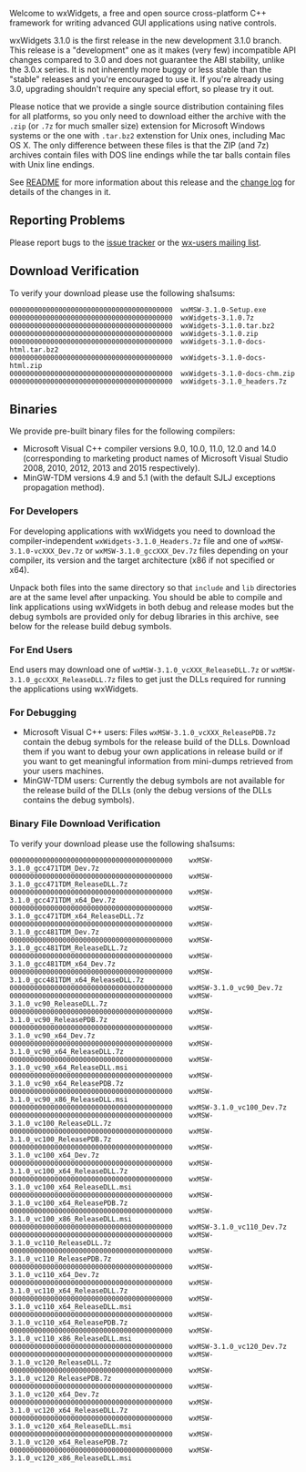 Welcome to wxWidgets, a free and open source cross-platform C++ framework for
writing advanced GUI applications using native controls.

wxWidgets 3.1.0 is the first release in the new development 3.1.0 branch.
This release is a "development" one as it makes (very few)
incompatible API changes compared to 3.0 and does not guarantee the
ABI stability, unlike the 3.0.x series. It is not inherently more
buggy or less stable than the "stable" releases and you're encouraged
to use it. If you're already using 3.0, upgrading shouldn't require
any special effort, so please try it out.

Please notice that we provide a single source distribution containing files for
all platforms, so you only need to download either the archive with the `.zip`
(or `.7z` for much smaller size) extension for Microsoft Windows systems or the
one with `.tar.bz2` extenstion for Unix ones, including Mac OS X. The only
difference between these files is that the ZIP (and 7z) archives contain files
with DOS line endings while the tar balls contain files with Unix line endings.

See [README](https://raw.githubusercontent.com/wxWidgets/wxWidgets/v3.1.0/docs/readme.txt)
for more information about this release and the
[change log](https://raw.githubusercontent.com/wxWidgets/wxWidgets/v3.0.2/docs/changes.txt)
for details of the changes in it.

## Reporting Problems

Please report bugs to the [issue tracker](http://trac.wxwidgets.org/newticket)
or the [wx-users mailing list](http://groups.google.com/group/wx-users).

## Download Verification

To verify your download please use the following sha1sums:

    0000000000000000000000000000000000000000  wxMSW-3.1.0-Setup.exe
    0000000000000000000000000000000000000000  wxWidgets-3.1.0.7z
    0000000000000000000000000000000000000000  wxWidgets-3.1.0.tar.bz2
    0000000000000000000000000000000000000000  wxWidgets-3.1.0.zip
    0000000000000000000000000000000000000000  wxWidgets-3.1.0-docs-html.tar.bz2
    0000000000000000000000000000000000000000  wxWidgets-3.1.0-docs-html.zip
    0000000000000000000000000000000000000000  wxWidgets-3.1.0-docs-chm.zip
    0000000000000000000000000000000000000000  wxWidgets-3.1.0_headers.7z

## Binaries

We provide pre-built binary files for the following compilers:

* Microsoft Visual C++ compiler versions 9.0, 10.0, 11.0, 12.0 and 14.0
  (corresponding to marketing product names of Microsoft Visual Studio 2008,
   2010, 2012, 2013 and 2015 respectively).
* MinGW-TDM versions 4.9 and 5.1 (with the default SJLJ exceptions propagation
  method).

### For Developers

For developing applications with wxWidgets you need to download the
compiler-independent `wxWidgets-3.1.0_Headers.7z` file and one of
`wxMSW-3.1.0-vcXXX_Dev.7z` or `wxMSW-3.1.0_gccXXX_Dev.7z` files depending on
your compiler, its version and the target architecture (x86 if not specified or
x64).

Unpack both files into the same directory so that `include` and `lib`
directories are at the same level after unpacking. You should be able to compile
and link applications using wxWidgets in both debug and release modes but the
debug symbols are provided only for debug libraries in this archive, see below
for the release build debug symbols.

### For End Users

End users may download one of `wxMSW-3.1.0_vcXXX_ReleaseDLL.7z` or
`wxMSW-3.1.0_gccXXX_ReleaseDLL.7z` files to get just the DLLs required for
running the applications using wxWidgets.

### For Debugging

* Microsoft Visual C++ users: Files `wxMSW-3.1.0_vcXXX_ReleasePDB.7z` contain
  the debug symbols for the release build of the DLLs. Download them if you want
  to debug your own applications in release build or if you want to get
  meaningful information from mini-dumps retrieved from your users machines.
* MinGW-TDM users: Currently the debug symbols are not available for the release
  build of the DLLs (only the debug versions of the DLLs contains the debug
  symbols).

### Binary File Download Verification

To verify your download please use the following sha1sums:

    0000000000000000000000000000000000000000    wxMSW-3.1.0_gcc471TDM_Dev.7z
    0000000000000000000000000000000000000000    wxMSW-3.1.0_gcc471TDM_ReleaseDLL.7z
    0000000000000000000000000000000000000000    wxMSW-3.1.0_gcc471TDM_x64_Dev.7z
    0000000000000000000000000000000000000000    wxMSW-3.1.0_gcc471TDM_x64_ReleaseDLL.7z
    0000000000000000000000000000000000000000    wxMSW-3.1.0_gcc481TDM_Dev.7z
    0000000000000000000000000000000000000000    wxMSW-3.1.0_gcc481TDM_ReleaseDLL.7z
    0000000000000000000000000000000000000000    wxMSW-3.1.0_gcc481TDM_x64_Dev.7z
    0000000000000000000000000000000000000000    wxMSW-3.1.0_gcc481TDM_x64_ReleaseDLL.7z
    0000000000000000000000000000000000000000    wxMSW-3.1.0_vc90_Dev.7z
    0000000000000000000000000000000000000000    wxMSW-3.1.0_vc90_ReleaseDLL.7z
    0000000000000000000000000000000000000000    wxMSW-3.1.0_vc90_ReleasePDB.7z
    0000000000000000000000000000000000000000    wxMSW-3.1.0_vc90_x64_Dev.7z
    0000000000000000000000000000000000000000    wxMSW-3.1.0_vc90_x64_ReleaseDLL.7z
    0000000000000000000000000000000000000000    wxMSW-3.1.0_vc90_x64_ReleaseDLL.msi
    0000000000000000000000000000000000000000    wxMSW-3.1.0_vc90_x64_ReleasePDB.7z
    0000000000000000000000000000000000000000    wxMSW-3.1.0_vc90_x86_ReleaseDLL.msi
    0000000000000000000000000000000000000000    wxMSW-3.1.0_vc100_Dev.7z
    0000000000000000000000000000000000000000    wxMSW-3.1.0_vc100_ReleaseDLL.7z
    0000000000000000000000000000000000000000    wxMSW-3.1.0_vc100_ReleasePDB.7z
    0000000000000000000000000000000000000000    wxMSW-3.1.0_vc100_x64_Dev.7z
    0000000000000000000000000000000000000000    wxMSW-3.1.0_vc100_x64_ReleaseDLL.7z
    0000000000000000000000000000000000000000    wxMSW-3.1.0_vc100_x64_ReleaseDLL.msi
    0000000000000000000000000000000000000000    wxMSW-3.1.0_vc100_x64_ReleasePDB.7z
    0000000000000000000000000000000000000000    wxMSW-3.1.0_vc100_x86_ReleaseDLL.msi
    0000000000000000000000000000000000000000    wxMSW-3.1.0_vc110_Dev.7z
    0000000000000000000000000000000000000000    wxMSW-3.1.0_vc110_ReleaseDLL.7z
    0000000000000000000000000000000000000000    wxMSW-3.1.0_vc110_ReleasePDB.7z
    0000000000000000000000000000000000000000    wxMSW-3.1.0_vc110_x64_Dev.7z
    0000000000000000000000000000000000000000    wxMSW-3.1.0_vc110_x64_ReleaseDLL.7z
    0000000000000000000000000000000000000000    wxMSW-3.1.0_vc110_x64_ReleaseDLL.msi
    0000000000000000000000000000000000000000    wxMSW-3.1.0_vc110_x64_ReleasePDB.7z
    0000000000000000000000000000000000000000    wxMSW-3.1.0_vc110_x86_ReleaseDLL.msi
    0000000000000000000000000000000000000000    wxMSW-3.1.0_vc120_Dev.7z
    0000000000000000000000000000000000000000    wxMSW-3.1.0_vc120_ReleaseDLL.7z
    0000000000000000000000000000000000000000    wxMSW-3.1.0_vc120_ReleasePDB.7z
    0000000000000000000000000000000000000000    wxMSW-3.1.0_vc120_x64_Dev.7z
    0000000000000000000000000000000000000000    wxMSW-3.1.0_vc120_x64_ReleaseDLL.7z
    0000000000000000000000000000000000000000    wxMSW-3.1.0_vc120_x64_ReleaseDLL.msi
    0000000000000000000000000000000000000000    wxMSW-3.1.0_vc120_x64_ReleasePDB.7z
    0000000000000000000000000000000000000000    wxMSW-3.1.0_vc120_x86_ReleaseDLL.msi
